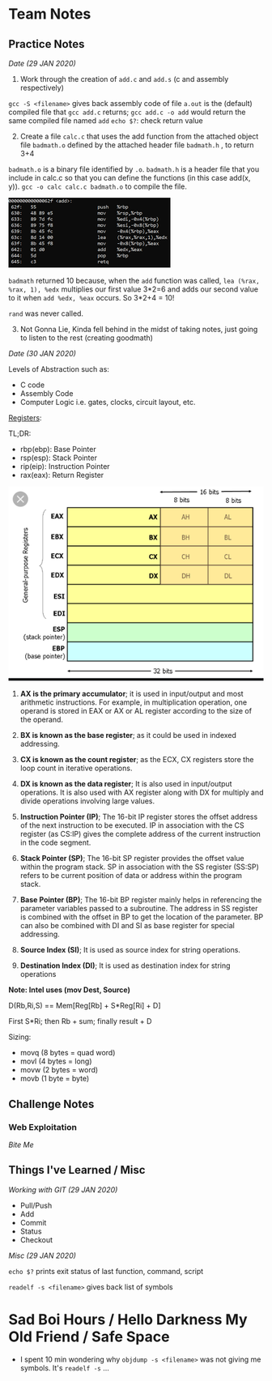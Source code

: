 # Team Notes

## Practice Notes

*Date (29 JAN 2020)*  

1) Work through the creation of `add.c` and `add.s` (c and assembly respectively)

`gcc -S <filename>` gives back assembly code of file 
`a.out` is the (default) compiled file that `gcc add.c` returns; `gcc add.c -o add` would return the same compiled file named `add`
`echo $?`: check return value

2) Create a file `calc.c` that uses the add function from the attached object file `badmath.o` defined by the attached header file `badmath.h` , to return 3+4

`badmath.o` is a binary file identified by `.o`.
`badmath.h` is a header file that you include in calc.c so that you can define the functions (in this case add(x, y)).
`gcc -o calc calc.c badmath.o` to compile the file.

![](29JAN20/add_func.PNG)

`badmath` returned 10 because, when the `add` function was called, `lea (%rax, %rax, 1), %edx` multiplies our first value 3\*2=6 and adds our second value to it when `add %edx, %eax` occurs. So 3\*2+4 = 10!

`rand` was never called. 



3) Not Gonna Lie, Kinda fell behind in the midst of taking notes, just going to listen to the rest (creating goodmath)

*Date (30 JAN 2020)*

Levels of Abstraction such as:
- C code
- Assembly Code
- Computer Logic i.e. gates, clocks, circuit layout, etc.

[Registers](https://www.tutorialspoint.com/assembly_programming/assembly_registers.htm):

TL;DR:
- rbp(ebp): Base Pointer
- rsp(esp): Stack Pointer
- rip(eip): Instruction Pointer
- rax(eax): Return Register

![](30JAN20/registers.PNG)

1) **AX is the primary accumulator**; it is used in input/output and most arithmetic instructions. For example, in multiplication operation, one operand is stored in EAX or AX or AL register according to the size of the operand.

2) **BX is known as the base register**; as it could be used in indexed addressing.

3) **CX is known as the count register**; as the ECX, CX registers store the loop count in iterative operations.

4) **DX is known as the data register**; It is also used in input/output operations. It is also used with AX register along with DX for multiply and divide operations involving large values.

5) **Instruction Pointer (IP)**; The 16-bit IP register stores the offset address of the next instruction to be executed. IP in association with the CS register (as CS:IP) gives the complete address of the current instruction in the code segment.

6) **Stack Pointer (SP)**; The 16-bit SP register provides the offset value within the program stack. SP in association with the SS register (SS:SP) refers to be current position of data or address within the program stack.

7) **Base Pointer (BP)**; The 16-bit BP register mainly helps in referencing the parameter variables passed to a subroutine. The address in SS register is combined with the offset in BP to get the location of the parameter. BP can also be combined with DI and SI as base register for special addressing.

8) **Source Index (SI)**; It is used as source index for string operations.

9) **Destination Index (DI)**; It is used as destination index for string operations



**Note: Intel uses (mov Dest, Source)**

D(Rb,Ri,S) == Mem[Reg[Rb] + S\*Reg[Ri] + D]

First S\*Ri; then Rb + sum; finally result + D

Sizing:

- movq (8 bytes = quad word)
- movl (4 bytes = long)
- movw (2 bytes = word)
- movb (1 byte = byte)



## Challenge Notes

### Web Exploitation

*Bite Me*


## Things I've Learned / Misc

*Working with GIT (29 JAN 2020)*
- Pull/Push
- Add
- Commit
- Status
- Checkout

*Misc (29 JAN 2020)*

`echo $?` prints exit status of last function, command, script

`readelf -s <filename>` gives back list of symbols


# Sad Boi Hours / Hello Darkness My Old Friend / Safe Space
- I spent 10 min wondering why `objdump -s <filename>` was not giving me symbols. It's `readelf -s` ...
